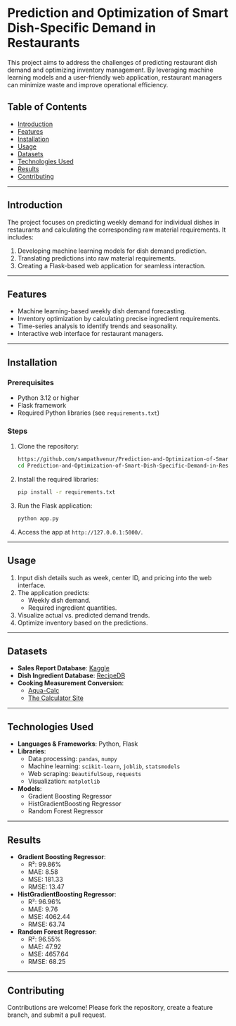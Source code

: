 # Prediction and Optimization of Smart Dish-Specific Demand in Restaurants

This project aims to address the challenges of predicting restaurant dish demand and optimizing inventory management. By leveraging machine learning models and a user-friendly web application, restaurant managers can minimize waste and improve operational efficiency.

## Table of Contents
- [Introduction](#introduction)
- [Features](#features)
- [Installation](#installation)
- [Usage](#usage)
- [Datasets](#datasets)
- [Technologies Used](#technologies-used)
- [Results](#results)
- [Contributing](#contributing)

---

## Introduction
The project focuses on predicting weekly demand for individual dishes in restaurants and calculating the corresponding raw material requirements. It includes:
1. Developing machine learning models for dish demand prediction.
2. Translating predictions into raw material requirements.
3. Creating a Flask-based web application for seamless interaction.

---

## Features
- Machine learning-based weekly dish demand forecasting.
- Inventory optimization by calculating precise ingredient requirements.
- Time-series analysis to identify trends and seasonality.
- Interactive web interface for restaurant managers.

---

## Installation
### Prerequisites
- Python 3.12 or higher
- Flask framework
- Required Python libraries (see `requirements.txt`)

### Steps
1. Clone the repository:
   ```bash
   https://github.com/sampathvenur/Prediction-and-Optimization-of-Smart-Dish-Specific-Demand-in-Restaurants-using-Machine-Learning.git
   cd Prediction-and-Optimization-of-Smart-Dish-Specific-Demand-in-Restaurants-using-Machine-Learning
   ```
2. Install the required libraries:
   ```bash
   pip install -r requirements.txt
   ```
3. Run the Flask application:
   ```bash
   python app.py
   ```
4. Access the app at `http://127.0.0.1:5000/`.

---

## Usage
1. Input dish details such as week, center ID, and pricing into the web interface.
2. The application predicts:
   - Weekly dish demand.
   - Required ingredient quantities.
3. Visualize actual vs. predicted demand trends.
4. Optimize inventory based on the predictions.

---

## Datasets
- **Sales Report Database**: [Kaggle](https://www.kaggle.com/datasets/shivashi11/food-demand-prediction)
- **Dish Ingredient Database**: [RecipeDB](https://cosylab.iiitd.edu.in/recipedb/)
- **Cooking Measurement Conversion**:  
   - [Aqua-Calc](https://www.aqua-calc.com/calculate/food-volume-to-weight)
   - [The Calculator Site](https://www.thecalculatorsite.com/cooking/cooking-calculator.php)

---

## Technologies Used
- **Languages & Frameworks**: Python, Flask
- **Libraries**: 
  - Data processing: `pandas`, `numpy`
  - Machine learning: `scikit-learn`, `joblib`, `statsmodels`
  - Web scraping: `BeautifulSoup`, `requests`
  - Visualization: `matplotlib`
- **Models**:
  - Gradient Boosting Regressor
  - HistGradientBoosting Regressor
  - Random Forest Regressor

---

## Results
- **Gradient Boosting Regressor**:
  - R²: 99.86%
  - MAE: 8.58
  - MSE: 181.33
  - RMSE: 13.47
- **HistGradientBoosting Regressor**:
  - R²: 96.96%
  - MAE: 9.76
  - MSE: 4062.44
  - RMSE: 63.74
- **Random Forest Regressor**:
  - R²: 96.55%
  - MAE: 47.92
  - MSE: 4657.64
  - RMSE: 68.25

---

## Contributing
Contributions are welcome! Please fork the repository, create a feature branch, and submit a pull request.

